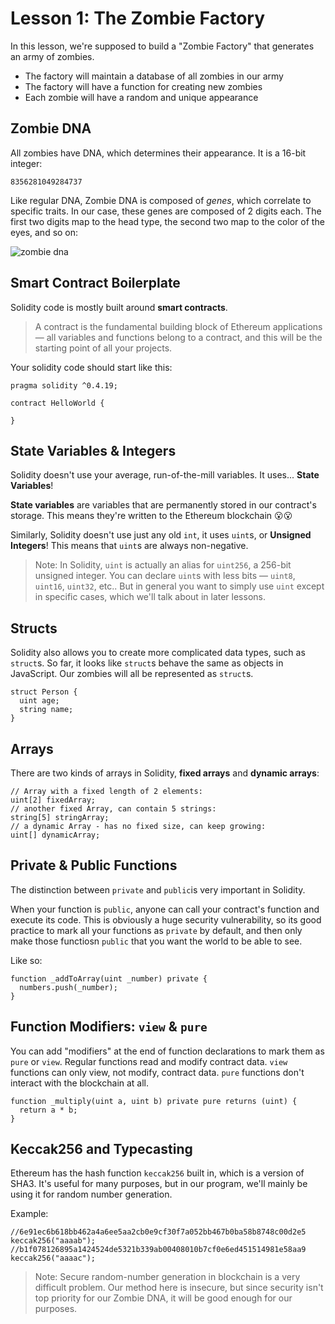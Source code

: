 # Lesson 1: The Zombie Factory

In this lesson, we're supposed to build a "Zombie Factory" that generates an army of zombies. 

- The factory will maintain a database of all zombies in our army
- The factory will have a function for creating new zombies
- Each zombie will have a random and unique appearance

## Zombie DNA
All zombies have DNA, which determines their appearance. It is a 16-bit integer:
```
8356281049284737
```
Like regular DNA, Zombie DNA is composed of *genes*, which correlate to specific traits. In our case, these genes are composed of 2 digits each. The first two digits map to the head type, the second two map to the color of the eyes, and so on:

![zombie dna](https://cryptozombies.io/images/feature-zombie-dna.png)

## Smart Contract Boilerplate

Solidity code is mostly built around **smart contracts**. 

> A contract is the fundamental building block of Ethereum applications — all variables and functions belong to a contract, and this will be the starting point of all your projects.

Your solidity code should start like this:
```
pragma solidity ^0.4.19;

contract HelloWorld {

}
```
## State Variables & Integers

Solidity doesn't use your average, run-of-the-mill variables. It uses... **State Variables**!

**State variables** are variables that are permanently stored in our contract's storage. This means they're written to the Ethereum blockchain :open_mouth::open_mouth:

Similarly, Solidity doesn't use just any old `int`, it uses `uint`s, or **Unsigned Integers**! This means that `uint`s are always non-negative.

> Note: In Solidity, `uint` is actually an alias for `uint256`, a 256-bit unsigned integer. You can declare `uint`s with less bits — `uint8`, `uint16`, `uint32`, etc.. But in general you want to simply use `uint` except in specific cases, which we'll talk about in later lessons.


## Structs

Solidity also allows you to create more complicated data types, such as `struct`s. So far, it looks like `struct`s behave the same as objects in JavaScript. Our zombies will all be represented as `struct`s.

```
struct Person {
  uint age;
  string name;
}
```

## Arrays 

There are two kinds of arrays in Solidity, **fixed arrays** and **dynamic arrays**:
```
// Array with a fixed length of 2 elements:
uint[2] fixedArray;
// another fixed Array, can contain 5 strings:
string[5] stringArray;
// a dynamic Array - has no fixed size, can keep growing:
uint[] dynamicArray;
```

## Private & Public Functions

The distinction between `private` and `public`is very important in Solidity.

When your function is `public`, anyone can call your contract's function and execute its code. This is obviously a huge security vulnerability, so its good practice to mark all your functions as `private` by default, and then only make those functiosn `public` that you want the world to be able to see.

Like so: 
```
function _addToArray(uint _number) private {
  numbers.push(_number);
}
```

## Function Modifiers: `view` & `pure`

You can add "modifiers" at the end of function declarations to mark them as `pure` or `view`. Regular functions read and modify contract data. `view` functions can only view, not modify, contract data. `pure` functions don't interact with the blockchain at all.

```
function _multiply(uint a, uint b) private pure returns (uint) {
  return a * b;
}
```

## Keccak256 and Typecasting

Ethereum has the hash function `keccak256` built in, which is a version of SHA3. It's useful for many purposes, but in our program, we'll mainly be using it for random number generation. 

Example:
```
//6e91ec6b618bb462a4a6ee5aa2cb0e9cf30f7a052bb467b0ba58b8748c00d2e5
keccak256("aaaab");
//b1f078126895a1424524de5321b339ab00408010b7cf0e6ed451514981e58aa9
keccak256("aaaac");
```

> Note: Secure random-number generation in blockchain is a very difficult problem. Our method here is insecure, but since security isn't top priority for our Zombie DNA, it will be good enough for our purposes.
